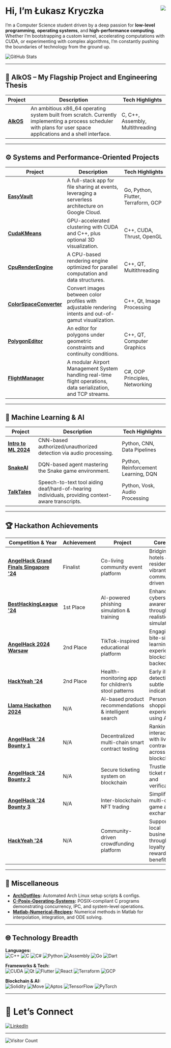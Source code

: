 # Hi, I’m Łukasz Kryczka <img src="https://img.shields.io/badge/OS-Developer-blueviolet" align="right">

I’m a Computer Science student driven by a deep passion for **low-level programming**, **operating systems**, and **high-performance computing**. Whether I’m bootstrapping a custom kernel, accelerating computations with CUDA, or experimenting with complex algorithms, I’m constantly pushing the boundaries of technology from the ground up.

![GitHub Stats](https://github-readme-stats.vercel.app/api?username=kryczkal&theme=dark&hide=stars,rank&hide_rank=true&show_icons=true)


---

## 🚀 AlkOS – My Flagship Project and Engineering Thesis 

| **Project** | **Description** | **Tech Highlights** |
|-------------|------------------|----------------------|
| **[AlkOS](https://github.com/Jlisowskyy/AlkOS)** | An ambitious x86_64 operating system built from scratch. Currently implementing a process scheduler with plans for user space applications and a shell interface. | C, C++, Assembly, Multithreading |

---


## ⚙️ Systems and Performance-Oriented Projects

| Project | Description | Tech Highlights |
|---------|-------------|-----------------|
| **[EasyVault](https://github.com/kryczkal/EasyVault)** | A full-stack app for file sharing at events, leveraging a serverless architecture on Google Cloud. | Go, Python, Flutter, Terraform, GCP |
| **[CudaKMeans](https://github.com/kryczkal/CudaKMeans)** | GPU-accelerated clustering with CUDA and C++, plus optional 3D visualization. | C++, CUDA, Thrust, OpenGL |
| **[CpuRenderEngine](https://github.com/kryczkal/CpuRenderEngine)** | A CPU-based rendering engine optimized for parallel computation and data structures. | C++, QT, Multithreading |
| **[ColorSpaceConverter](https://github.com/kryczkal/ColorSpaceConverter)** | Convert images between color profiles with adjustable rendering intents and out-of-gamut visualization. | C++, Qt, Image Processing |
| **[PolygonEditor](https://github.com/kryczkal/PolygonEditor)** | An editor for polygons under geometric constraints and continuity conditions. | C++, QT, Computer Graphics |
| **[FlightManager](https://github.com/kryczkal/FlightManager)** | A modular Airport Management System handling real-time flight operations, data serialization, and TCP streams. | C#, OOP Principles, Networking |

---

## 🤖 Machine Learning & AI

| Project | Description | Tech Highlights |
|---------|-------------|-----------------|
| **[Intro to ML 2024](https://github.com/Jlisowskyy/intro-ml-2024)** | CNN-based authorized/unauthorized detection via audio processing. | Python, CNN, Data Pipelines |
| **[SnakeAI](https://github.com/kryczkal/SnakeAI)** | DQN-based agent mastering the Snake game environment. | Python, Reinforcement Learning, DQN |
| **[TalkTales](https://github.com/kryczkal/TalkTales)** | Speech-to-text tool aiding deaf/hard-of-hearing individuals, providing context-aware transcripts. | Python, Vosk, Audio Processing |

---

## 🏆 Hackathon Achievements

| Competition & Year                                                   | Achievement         | Project                                                                                             | Core Idea                                                                                               |
|----------------------------------------------------------------------|---------------------|-----------------------------------------------------------------------------------------------------|---------------------------------------------------------------------------------------------------------|
| **[AngelHack Grand Finals Singapore '24](https://github.com/Jlisowskyy/AngelHackFinalsSingapore)** | Finalist            | Co-living community event platform                                                                  | Bridging hotels & residents for vibrant community-driven events                                          |
| **[BestHackingLeague '24](https://github.com/Jlisowskyy/BHL_2024_cybersecurity_plomyk)**            | 1st Place           | AI-powered phishing simulation & training                                                            | Enhancing cybersecurity awareness through realistic simulations                                          |
| **[AngelHack 2024 Warsaw](https://github.com/Jlisowskyy/AngelHack_solution)**                       | 2nd Place           | TikTok-inspired educational platform                                                                 | Engaging bite-sized learning experiences, blockchain-backed                                              |
| **[HackYeah '24](https://github.com/PiotrTyrakowski/PoopPatrol)**          | 2nd Place           | Health-monitoring app for children’s stool patterns                                                  | Early illness detection via subtle health indicators                                                     |
| **[Llama Hackathon 2024](https://github.com/kryczkal/AiBuy)**         | N/A         | AI-based product recommendations & intelligent search                                                | Personalized shopping experiences using AI                                                               |
| **[AngelHack '24 Bounty 1](https://github.com/PiotrTyrakowski/AngelHackBountyOmnichainDefi)**           | N/A                 | Decentralized multi-chain smart contract testing                                                     | Ranking and interacting with live contracts across blockchains                                           |
| **[AngelHack '24 Bounty 2](https://github.com/Jlisowskyy/AngelHack_AptosDapp)**                    | N/A                 | Secure ticketing system on blockchain                                                                | Trustless ticket resale and verification                                                                 |
| **[AngelHack '24 Bounty 3](https://github.com/PiotrTyrakowski/AngelHackBountyOmnichainGaming)**    | N/A                 | Inter-blockchain NFT trading                                                                         | Simplifying multi-chain game asset exchanges                                                             |
| **[HackYeah '24](https://github.com/KwiatkowskiML/GrowTogether)**     | N/A | Community-driven crowdfunding platform                                                               | Supporting local businesses through loyalty rewards & benefits                                           |

---

## 🧰 Miscellaneous

- **[ArchDotfiles](https://github.com/kryczkal/ArchDotfiles):** Automated Arch Linux setup scripts & configs.
- **[C-Posix-Operating-Systems](https://github.com/kryczkal/C-Posix-Operating-Systems):** POSIX-compliant C programs demonstrating concurrency, IPC, and system-level operations.
- **[Matlab-Numerical-Recipes](https://github.com/kryczkal/Matlab-Numerical-Recipes):** Numerical methods in Matlab for interpolation, integration, and ODE solving.

---

## 🌐 Technology Breadth

**Languages:**  
![C++](https://img.shields.io/badge/-C++-00599C?style=flat&logo=c%2B%2B&logoColor=white) ![C](https://img.shields.io/badge/-C-A8B9CC?style=flat&logo=c&logoColor=white) ![C#](https://img.shields.io/badge/C%23-239120?style=flat&logo=c%2B%2B&logoColor=white) ![Python](https://img.shields.io/badge/-Python-3776AB?style=flat&logo=python&logoColor=white) ![Assembly](https://img.shields.io/badge/-Assembly-333333?style=flat) ![Go](https://img.shields.io/badge/-Go-00ADD8?style=flat&logo=go&logoColor=white) ![Dart](https://img.shields.io/badge/-Dart-0175C2?style=flat&logo=dart&logoColor=white)

**Frameworks & Tech:**  
![CUDA](https://img.shields.io/badge/-CUDA-76B900?style=flat&logo=nvidia&logoColor=white) ![Qt](https://img.shields.io/badge/-Qt-41CD52?style=flat&logo=qt&logoColor=white) ![Flutter](https://img.shields.io/badge/-Flutter-02569B?style=flat&logo=flutter&logoColor=white) ![React](https://img.shields.io/badge/-React-61DAFB?style=flat&logo=react&logoColor=333333) ![Terraform](https://img.shields.io/badge/-Terraform-844FBA?style=flat&logo=terraform&logoColor=white) ![GCP](https://img.shields.io/badge/-GCP-4285F4?style=flat&logo=google-cloud&logoColor=white)

**Blockchain & AI:**  
![Solidity](https://img.shields.io/badge/-Solidity-363636?style=flat&logo=solidity&logoColor=white) ![Move](https://img.shields.io/badge/-Move-0088CC?style=flat) ![Aptos](https://img.shields.io/badge/-Aptos-333333?style=flat) ![TensorFlow](https://img.shields.io/badge/-TensorFlow-FF6F00?style=flat&logo=tensorflow&logoColor=white) ![PyTorch](https://img.shields.io/badge/-PyTorch-EE4C2C?style=flat&logo=pytorch&logoColor=white)

---
  
# 🤝 Let’s Connect

[![LinkedIn](https://img.shields.io/badge/-LinkedIn-0A66C2?style=for-the-badge&logo=linkedin&logoColor=white&link=https://www.linkedin.com/in/%C5%82ukasz-kryczka-562693249/)](https://www.linkedin.com/in/%C5%82ukasz-kryczka-562693249/)  

---
![Visitor Count](https://profile-counter.glitch.me/kryczkal/count.svg)
